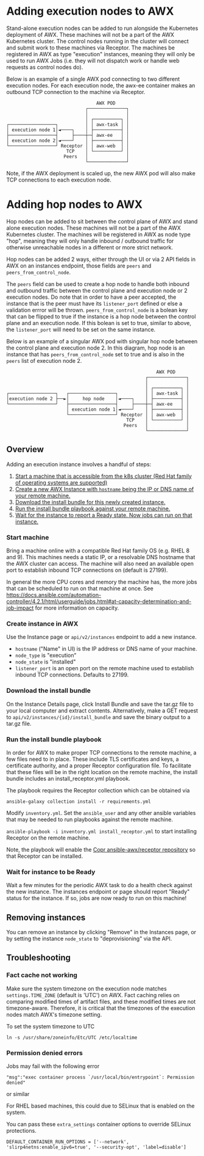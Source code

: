 # Adding execution nodes to AWX

Stand-alone execution nodes can be added to run alongside the Kubernetes deployment of AWX. These machines will not be a part of the AWX Kubernetes cluster. The control nodes running in the cluster will connect and submit work to these machines via Receptor. The machines be registered in AWX as type "execution" instances, meaning they will only be used to run AWX Jobs (i.e. they will not dispatch work or handle web requests as control nodes do).

Below is an example of a single AWX pod connecting to two different execution nodes. For each execution node, the awx-ee container makes an outbound TCP connection to the machine via Receptor.

```
                                 AWX POD
                             ┌──────────────┐
                             │              │
                             │ ┌──────────┐ │
┌─────────────────┐          │ │ awx-task │ │
│ execution node 1│◄────┐    │ ├──────────┤ │
├─────────────────┤     ├────┼─┤ awx-ee   │ │
│ execution node 2│◄────┘    │ ├──────────┤ │
└─────────────────┘ Receptor │ │ awx-web  │ │
                      TCP    │ └──────────┘ │
                     Peers   │              │
                             └──────────────┘
```

Note, if the AWX deployment is scaled up, the new AWX pod will also make TCP connections to each execution node.

# Adding hop nodes to AWX

Hop nodes can be added to sit between the control plane of AWX and stand alone execution nodes. These machines will not be a part of the AWX Kubernetes cluster. The machines will be registered in AWX as node type "hop", meaning they will only handle inbound / outbound traffic for otherwise unreachable nodes in a different or more strict network. 

Hop nodes can be added 2 ways, either through the UI or via 2 API fields in AWX on an instances endpoint, those fields are `peers` and `peers_from_control_node`. 

The `peers` field can be used to create a hop node to handle both inbound and outbound traffic between the control plane and execution node or 2 execution nodes. Do note that in order to have a peer accepted, the instance that is the peer must have its `listener_port` defined or else a validation errror will be thrown. `peers_from_control_node` is a bolean key that can be flipped to true if the instance is a hop node between the control plane and an execution node. If this bolean is set to true, similar to above, the `listener_port` will need to be set on the same instance. 

Below is an example of a singular AWX pod with singular hop node between the control plane and execution node 2. In this diagram, hop node is an instance that has `peers_from_control_node` set to true and is also in the `peers` list of execution node 2.

```
                                                       AWX POD
                                                   ┌──────────────┐
                                                   │              │
                                                   │ ┌──────────┐ │
┌─────────────────┐   ┌─────────────────┐          │ │ awx-task │ │
│execution node 2 ├──►│     hop node    │◄────┐    │ ├──────────┤ │
└─────────────────┘   ├─────────────────┤     ├────┼─┤ awx-ee   │ │
                      │ execution node 1│◄────┘    │ ├──────────┤ │
                      └─────────────────┘ Receptor │ │ awx-web  │ │
                                            TCP    │ └──────────┘ │
                                           Peers   │              │
                                                   └──────────────┘
```
## Overview
Adding an execution instance involves a handful of steps:

1. [Start a machine that is accessible from the k8s cluster (Red Hat family of operating systems are supported)](#start-machine)
2. [Create a new AWX Instance with `hostname` being the IP or DNS name of your remote machine.](#create-instance-in-awx)
3. [Download the install bundle for this newly created instance.](#download-the-install-bundle)
4. [Run the install bundle playbook against your remote machine.](#run-the-install-bundle-playbook)
5. [Wait for the instance to report a Ready state. Now jobs can run on that instance.](#wait-for-instance-to-be-ready)


### Start machine

Bring a machine online with a compatible Red Hat family OS (e.g. RHEL 8 and 9). This machines needs a static IP, or a resolvable DNS hostname that the AWX cluster can access. The machine will also need an available open port to establish inbound TCP connections on (default is 27199).

In general the more CPU cores and memory the machine has, the more jobs that can be scheduled to run on that machine at once. See https://docs.ansible.com/automation-controller/4.2.1/html/userguide/jobs.html#at-capacity-determination-and-job-impact for more information on capacity.


### Create instance in AWX

Use the Instance page or `api/v2/instances` endpoint to add a new instance.
- `hostname` ("Name" in UI) is the IP address or DNS name of your machine.
- `node_type` is "execution"
- `node_state` is "installed"
- `listener_port` is an open port on the remote machine used to establish inbound TCP connections. Defaults to 27199.


### Download the install bundle

On the Instance Details page, click Install Bundle and save the tar.gz file to your local computer and extract contents. Alternatively, make a GET request to `api/v2/instances/{id}/install_bundle` and save the binary output to a tar.gz file.


### Run the install bundle playbook

In order for AWX to make proper TCP connections to the remote machine, a few files need to in place. These include TLS certificates and keys, a certificate authority, and a proper Receptor configuration file. To facilitate that these files will be in the right location on the remote machine, the install bundle includes an install_receptor.yml playbook.

The playbook requires the Receptor collection which can be obtained via

`ansible-galaxy collection install -r requirements.yml`

Modify `inventory.yml`. Set the `ansible_user` and any other ansible variables that may be needed to run playbooks against the remote machine.

`ansible-playbook -i inventory.yml install_receptor.yml` to start installing Receptor on the remote machine.

Note, the playbook will enable the [Copr ansible-awx/receptor repository](https://copr.fedorainfracloud.org/coprs/ansible-awx/receptor/) so that Receptor can be installed.


### Wait for instance to be Ready

Wait a few minutes for the periodic AWX task to do a health check against the new instance. The instances endpoint or page should report "Ready" status for the instance. If so, jobs are now ready to run on this machine!


## Removing instances

You can remove an instance by clicking "Remove" in the Instances page, or by setting the instance `node_state` to "deprovisioning" via the API.

## Troubleshooting

### Fact cache not working

Make sure the system timezone on the execution node matches `settings.TIME_ZONE` (default is 'UTC') on AWX.
Fact caching relies on comparing modified times of artifact files, and these modified times are not timezone-aware. Therefore, it is critical that the timezones of the execution nodes match AWX's timezone setting.

To set the system timezone to UTC

`ln -s /usr/share/zoneinfo/Etc/UTC /etc/localtime`

### Permission denied errors

Jobs may fail with the following error
```
"msg":"exec container process `/usr/local/bin/entrypoint`: Permission denied"
```
or similar

For RHEL based machines, this could due to SELinux that is enabled on the system.

You can pass these `extra_settings` container options to override SELinux protections.

`DEFAULT_CONTAINER_RUN_OPTIONS = ['--network', 'slirp4netns:enable_ipv6=true', '--security-opt', 'label=disable']`